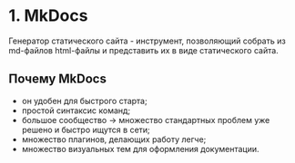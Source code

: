 # 1. MkDocs

Генератор статического сайта - инструмент, позволяющий собрать из md-файлов html-файлы и представить их в виде статического сайта.
## Почему MkDocs
* он удобен для быстрого старта;
* простой синтаксис команд;
* большое сообщество -> множество стандартных проблем уже решено и быстро ищутся в сети;
* множество плагинов, делающих работу легче;
* множество визуальных тем для оформления документации.